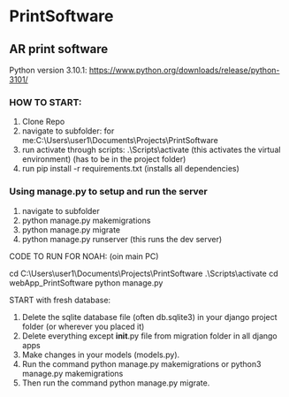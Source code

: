 # PrintSoftware
## AR print software

Python version 3.10.1: https://www.python.org/downloads/release/python-3101/



### HOW TO START:

1. Clone Repo
2. navigate to subfolder: for me:C:\Users\user1\Documents\Projects\PrintSoftware
3. run activate through scripts: .\Scripts\activate (this activates the virtual environment) (has to be in the project folder)
4. run pip install -r requirements.txt (installs all dependencies)

### Using manage.py to setup and run the server

1. navigate to subfolder
2. python manage.py makemigrations
3. python manage.py migrate
4. python manage.py runserver (this runs the dev server)


CODE TO RUN FOR NOAH: (oin main PC)

cd C:\Users\user1\Documents\Projects\PrintSoftware
.\Scripts\activate
cd webApp_PrintSoftware
python manage.py

START with fresh database:
1. Delete the sqlite database file (often db.sqlite3) in your django project folder (or wherever you placed it)
2. Delete everything except __init__.py file from migration folder in all django apps
3. Make changes in your models (models.py).
4. Run the command python manage.py makemigrations or python3 manage.py makemigrations
5. Then run the command python manage.py migrate.
